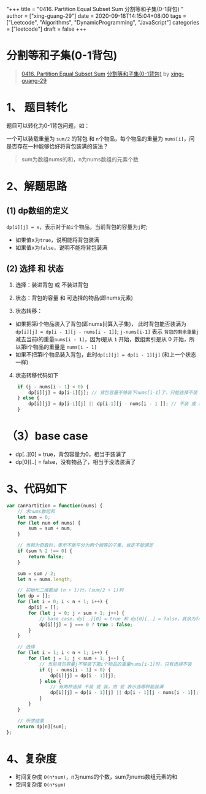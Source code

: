 "+++
title = "0416. Partition Equal Subset Sum 分割等和子集(0-1背包) "
author = ["xing-guang-29"]
date = 2020-09-18T14:15:04+08:00
tags = ["Leetcode", "Algorithms", "DynamicProgramming", "JavaScript"]
categories = ["leetcode"]
draft = false
+++

# 分割等和子集(0-1背包)

> [0416. Partition Equal Subset Sum](https://leetcode-cn.com/problems/partition-equal-subset-sum/)
> [分割等和子集(0-1背包)](https://leetcode-cn.com/problems/partition-equal-subset-sum/solution/fen-ge-deng-he-zi-ji-0-1bei-bao-by-xing-guang-29/) by [xing-guang-29](https://leetcode-cn.com/u/xing-guang-29/)

# 1、 题目转化
题目可以转化为0-1背包问题，如：

一个可以装载重量为 `sum/2` 的背包 和 `n`个物品，每个物品的重量为 `nums[i]`，问是否存在一种能够恰好将背包装满的装法？
> sum为数组nums的和，n为nums数组的元素个数

# 2、解题思路
## (1) dp数组的定义
`dp[i][j] = x`，表示对于`前i`个物品，当前背包的容量为`j`时;
* 如果值x为`true`，说明能将背包装满
* 如果值x为`false`，说明不能将背包装满

## (2) 选择 和 状态
1.  选择：装进背包 或 不装进背包

2.  状态：背包的容量 和 可选择的物品(即nums元素)

3.  状态转移：
 * 如果把第i个物品装入了背包(即nums[i]算入子集)，
此时背包能否装满为 `dp[i][j] = dp[i - 1][j - nums[i - 1]]`;
 `j-nums[i-1]` 表示 `背包的剩余重量j`减去当前i的重量`nums[i - 1]`，因为i是从 `1` 开始，数组索引是从 0 开始，所以第i个物品的重量是 `nums[i - 1]`
 * 如果不把第i个物品装入背包，此时`dp[i][j] = dp[i - 1][j]` (和上一个状态一样)

4. 状态转移代码如下
```javascript
    if (j - nums[i - 1] < 0) {
        dp[i][j] = dp[i-1][j]; // 背包容量不够装下nums[i-1]了，只能选择不装
    } else {
        dp[i][j] = dp[i-1][j] || dp[i-1][j - nums[i - 1 ]]; // 不装 或 装，看哪一个选择能装满
    }
```

# （3）base case
* dp[..][0] = true，背包容量为0，相当于装满了
* dp[0][..] = false，没有物品了，相当于没法装满了

# 3、代码如下
```javascript
var canPartition = function(nums) {
    // 求nums数组和
    let sum = 0;
    for (let num of nums) {
        sum = sum + num;
    }

    // 当和为奇数时，表示不能平分为两个相等的子集，肯定不能满足
    if (sum % 2 !== 0) {
        return false;
    }

    sum = sum / 2;
    let n = nums.length;

    // 初始化二维数组 (n + 1)行，(sum/2 + 1)列
    let dp = [];
    for (let i = 0; i < n + 1; i++) {
        dp[i] = [];
        for (let j = 0; j < sum + 1; j++) {
            // base case，dp[..][0] = true 和 dp[0][..] = false，其余为false
            dp[i][j] = j === 0 ? true : false;
        }
    }

    // 选择
    for (let i = 1; i < n + 1; i++) {
        for (let j = 1; j < sum + 1; j++) {
            // 当前背包容量j不够装下第i个物品的重量nums[i-1]时，只有选择不装
            if (j - nums[i - 1] < 0) {
                dp[i][j] = dp[i - 1][j];
            } else {
                // 有两种选择 不装 或 装，用 或 表示选哪种能装满
                dp[i][j] = dp[i - 1][j] || dp[i - 1][j - nums[i - 1]]; 
            }
        }
    }

    // 所求结果
    return dp[n][sum];
};

```
# 4、复杂度
 - 时间复杂度 `O(n*sum)`，n为nums的个数，sum为nums数组元素的和
 - 空间复杂度 `O(n*sum)`

